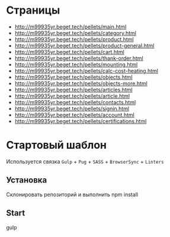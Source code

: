 # Страницы
- http://m99935yr.beget.tech/pellets/main.html
- http://m99935yr.beget.tech/pellets/category.html
- http://m99935yr.beget.tech/pellets/product.html
- http://m99935yr.beget.tech/pellets/product-general.html
- http://m99935yr.beget.tech/pellets/cart.html
- http://m99935yr.beget.tech/pellets/thank-order.html
- http://m99935yr.beget.tech/pellets/mounting.html
- http://m99935yr.beget.tech/pellets/calc-cost-heating.html
- http://m99935yr.beget.tech/pellets/objects.html
- http://m99935yr.beget.tech/pellets/objects-more.html
- http://m99935yr.beget.tech/pellets/articles.html
- http://m99935yr.beget.tech/pellets/article.html
- http://m99935yr.beget.tech/pellets/contacts.html
- http://m99935yr.beget.tech/pellets/signin.html
- http://m99935yr.beget.tech/pellets/account.html
- http://m99935yr.beget.tech/pellets/certifications.html

# Стартовый шаблон
Используется связка `Gulp` + `Pug` + `SASS` + `BrowserSync` + `Linters`

## Установка
Склонировать репозиторий и выполнить npm install

## Start 
gulp


